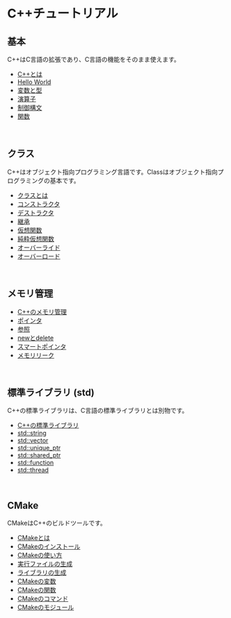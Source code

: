 # C++チュートリアル

## 基本

C++はC言語の拡張であり、C言語の機能をそのまま使えます。

- [C++とは](./00_basic/01_about_cpp/index.md)
- [Hello World](./00_basic/02_hello_world/index.md)
- [変数と型](./00_basic/03_variable/index.md)
- [演算子](./00_basic/04_operator/index.md)
- [制御構文](./00_basic/05_control/index.md)
- [関数](./00_basic/06_function/index.md)

<br>

## クラス

C++はオブジェクト指向プログラミング言語です。Classはオブジェクト指向プログラミングの基本です。

- [クラスとは](./01_class/01_about_class/index.md)
- [コンストラクタ](./01_class/02_constructor/index.md)
- [デストラクタ](./01_class/03_destructor/index.md)
- [継承](./01_class/04_inheritance/index.md)
- [仮想関数](./01_class/05_virtual_function/index.md)
- [純粋仮想関数](./01_class/06_pure_virtual_function/index.md)
- [オーバーライド](./01_class/07_override/index.md)
- [オーバーロード](./01_class/08_overload/index.md)

<br>

## メモリ管理

- [C++のメモリ管理](./02_memory/01_memory_management/index.md)
- [ポインタ](./02_memory/02_pointer/index.md)
- [参照](./02_memory/03_reference/index.md)
- [newとdelete](./02_memory/04_new_delete/index.md)
- [スマートポインタ](./02_memory/05_smart_pointer/index.md)
- [メモリリーク](./02_memory/06_memory_leak/index.md)

<br>

## 標準ライブラリ (std)

C++の標準ライブラリは、C言語の標準ライブラリとは別物です。

- [C++の標準ライブラリ](./03_std/01_about_std/index.md)
- [std::string](./03_std/02_string/index.md)
- [std::vector](./03_std/03_vector/index.md)
- [std::unique_ptr](./03_std/09_unique_ptr/index.md)
- [std::shared_ptr](./03_std/10_shared_ptr/index.md)
- [std::function](./03_std/12_function/index.md)
- [std::thread](./03_std/13_thread/index.md)

<br>

## CMake

CMakeはC++のビルドツールです。

- [CMakeとは](./04_cmake/01_about_cmake/index.md)
- [CMakeのインストール](./04_cmake/02_install_cmake/index.md)
- [CMakeの使い方](./04_cmake/03_how_to_use_cmake/index.md)
- [実行ファイルの生成](./04_cmake/04_generate_executable/index.md)
- [ライブラリの生成](./04_cmake/05_generate_library/index.md)
- [CMakeの変数](./04_cmake/06_cmake_variable/index.md)
- [CMakeの関数](./04_cmake/07_cmake_function/index.md)
- [CMakeのコマンド](./04_cmake/08_cmake_command/index.md)
- [CMakeのモジュール](./04_cmake/09_cmake_module/index.md)

<br>
